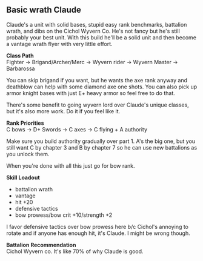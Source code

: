 ## Basic wrath Claude

Claude's a unit with solid bases, stupid easy rank benchmarks, battalion wrath, and dibs on the Cichol Wyvern Co. He's not fancy but he's still probably your best unit.
With this build he'll be a solid unit and then become a vantage wrath flyer with very little effort.

__Class Path__ <br>
Fighter -> Brigand/Archer/Merc -> Wyvern rider -> Wyvern Master -> Barbarossa

You can skip brigand if you want, but he wants the axe rank anyway and deathblow can help with some diamond axe one shots. You can also pick up armor knight bases with just E+ heavy armor so feel free to do that.

There's some benefit to going wyvern lord over Claude's unique classes, but it's also more work. Do it if you feel like it.

__Rank Priorities__ <br>
C bows -> D+ Swords -> C axes -> C flying + A authority

Make sure you build authority gradually over part 1. A's the big one, but you still want C by chapter 3 and B by chapter 7 so he can use new battalions as you unlock 
them.

When you're done with all this just go for bow rank. 

__Skill Loadout__
- battalion wrath
- vantage
- hit +20
- defensive tactics
- bow prowess/bow crit +10/strength +2

I favor defensive tactics over bow prowess here b/c Cichol's annoying to rotate and if anyone has enough hit, it's Claude. I might be wrong though.

__Battalion Recommendation__ <br>
Cichol Wyvern co. It's like 70% of why Claude is good.
